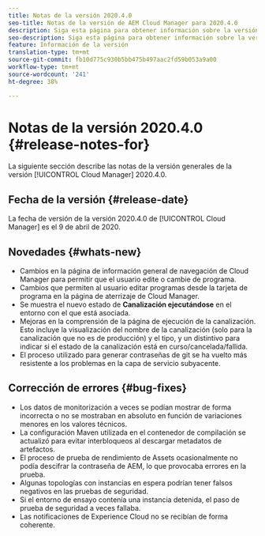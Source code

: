 ```yaml
---
title: Notas de la versión 2020.4.0
seo-title: Notas de la versión de AEM Cloud Manager para 2020.4.0
description: Siga esta página para obtener información sobre la versión 2020.4.0 de Cloud Manager.
seo-description: Siga esta página para obtener información sobre la versión 2020.4.0 de AEM Cloud Manager
feature: Información de la versión
translation-type: tm+mt
source-git-commit: fb10d775c930b5bb475b497aac2fd59b053a9a00
workflow-type: tm+mt
source-wordcount: '241'
ht-degree: 38%

---
```


# Notas de la versión 2020.4.0 {#release-notes-for}

La siguiente sección describe las notas de la versión generales de la versión [!UICONTROL Cloud Manager] 2020.4.0.

## Fecha de la versión {#release-date}

La fecha de versión de la versión 2020.4.0 de [!UICONTROL Cloud Manager] es el 9 de abril de 2020.

## Novedades {#whats-new}

* Cambios en la página de información general de navegación de Cloud Manager para permitir que el usuario edite o cambie de programa.
* Cambios que permiten al usuario editar programas desde la tarjeta de programa en la página de aterrizaje de Cloud Manager.
* Se muestra el nuevo estado de **Canalización ejecutándose** en el entorno con el que está asociada.
* Mejoras en la comprensión de la página de ejecución de la canalización. Esto incluye la visualización del nombre de la canalización (solo para la canalización que no es de producción) y el tipo, y un distintivo para indicar si el estado de la canalización está en curso/cancelada/fallida.
* El proceso utilizado para generar contraseñas de git se ha vuelto más resistente a los problemas en la capa de servicio subyacente.

## Corrección de errores {#bug-fixes}

* Los datos de monitorización a veces se podían mostrar de forma incorrecta o no se mostraban en absoluto en función de variaciones menores en los valores técnicos.
* La configuración Maven utilizada en el contenedor de compilación se actualizó para evitar interbloqueos al descargar metadatos de artefactos.
* El proceso de prueba de rendimiento de Assets ocasionalmente no podía descifrar la contraseña de AEM, lo que provocaba errores en la prueba.
* Algunas topologías con instancias en espera podrían tener falsos negativos en las pruebas de seguridad.
* Si el entorno de ensayo contenía una instancia detenida, el paso de prueba de seguridad a veces fallaba.
* Las notificaciones de Experience Cloud no se recibían de forma coherente.

